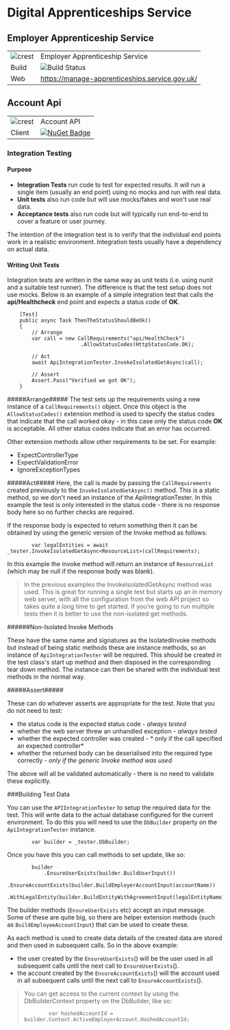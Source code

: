 # Digital Apprenticeships Service

## Employer Apprenticeship Service

|               |               |
| ------------- | ------------- |
|![crest](https://assets.publishing.service.gov.uk/government/assets/crests/org_crest_27px-916806dcf065e7273830577de490d5c7c42f36ddec83e907efe62086785f24fb.png)|Employer Apprenticeship Service|
| Build | ![Build Status](https://sfa-gov-uk.visualstudio.com/_apis/public/build/definitions/c39e0c0b-7aff-4606-b160-3566f3bbce23/101/badge) |
| Web  | https://manage-apprenticeships.service.gov.uk/  |

## Account Api

|               |               |
| ------------- | ------------- |
|![crest](https://assets.publishing.service.gov.uk/government/assets/crests/org_crest_27px-916806dcf065e7273830577de490d5c7c42f36ddec83e907efe62086785f24fb.png)| Account API |
| Client  | [![NuGet Badge](https://buildstats.info/nuget/SFA.DAS.Account.Api.Client)](https://www.nuget.org/packages/SFA.DAS.Account.Api.Client)  |


### Integration Testing
#### Purpose
- __Integration Tests__ run code to test for expected results. It will run a single item (usually an end point) using no mocks and run with real data.
- __Unit tests__ also run code but will use mocks/fakes and won't use real data.
- __Acceptance tests__ also run code but will typically run end-to-end to cover a feature or user journey.

The intention of the integration test is to verify that the individual end points work in a realistic environment. Integration tests usually have a dependency on actual data.

#### Writing Unit Tests
 
Integration tests are written in the same way as unit tests (i.e. using nunit and a suitable test runner). The  difference is that the test setup does not use mocks. Below is an example of a simple integration test that calls the __api/Healthcheck__ end point and expects a status code of __OK__. 

        [Test]
        public async Task ThenTheStatusShouldBeOk()
        {
            // Arrange
            var call = new CallRequirements("api/HealthCheck")
                            .AllowStatusCodes(HttpStatusCode.OK);

            // Act
            await ApiIntegrationTester.InvokeIsolatedGetAsync(call);

            // Assert
            Assert.Pass("Verified we got OK");
        }

#####Arrange#####
The test sets up the requirements using a new instance of a `CallRequirements()` object. Once this object is the `AllowStatusCodes()` extension method is used to specify the status codes that indicate that the call worked okay - in this case only the status code __OK__ is acceptable. All other status codes indicate that an error has occurred.

Other extension methods allow other requirements to be set. For example:

- ExpectControllerType
- ExpectValidationError
- IgnoreExceptionTypes

#####Act#####
Here, the call is made by passing the `CallRequirements` created previously to the `InvokeIsolatedGetAsync()` method. This is a static method, so we don't need an instance of the ApiIntegrationTester. In this example the test is only interested in the status code - there is no response body here so no further checks are required.

If the response body is expected to return something then it can be obtained by using the generic version of the Invoke method as follows:

            var legalEntities = await _tester.InvokeIsolatedGetAsync<ResourceList>(callRequirements);

In this example the invoke method will return an instance of `ResourceList` (which may be null if the response body was blank).



> In the previous examples the InvokeIsolatedGetAsync method was used. This is great for running a single test but starts up an in memory web server, with all the configuration from the web API project so takes quite a long time to get started. If you're going to run multiple tests then it is better to use the non-isolated get methods. 

######Non-Isolated Invoke Methods

These have the same name and signatures as the IsolatedInvoke methods but instead of being static methods these are instance methods, so an instance of `ApiIntegrationTester` will be required. This should be created in the test class's start up method and then disposed in the corresponding tear down method. The instance can then be shared with the individual test methods in the normal way.
 
#####Assert#####

These can do whatever asserts are appropriate for the test. 
Note that you do not need to test:

- the status code is the expected status code - *always tested*
- whether the web server threw an unhandled exception - *always tested*
- whether the expected controller was created - * only if the call specified an expected controller*
- whether the returned body can be deserialised into the required type correctly - *only if the generic Invoke method was used*

The above will all be validated automatically - there is no need to validate these explicitly.  

###Building Test Data

You can use the `APIIntegrationTester` to setup the required data for the test. This will write data to the actual database configured for the current environment.
To do this you will need to use the `DbBuilder` property on the `ApiIntegrationTester` instance.

            var builder = _tester.DbBuilder;

Once you have this you can call methods to set update, like so:

            builder
                .EnsureUserExists(builder.BuildUserInput())
                .EnsureAccountExists(builder.BuildEmployerAccountInput(accountName))
                .WithLegalEntity(builder.BuildEntityWithAgreementInput(legalEntityName));

The builder methods (`EnsureUserExists` etc) accept an input message. Some of these are quite big, so there are helper extension methods (such as `BuildEmployeeAccountInput`) that can be used to create these.

As each method is used to create data details of the created data are stored and then used in subsequent calls. So in the above example:


- the user created by the `EnsureUserExists`() will be the user used in all subsequent calls until the next call to `EnsureUserExists`().
- the account created by the `EnsureAccountExists`() will the account used in all subsequent calls until the next call to `EnsureAccountExists`().      

> You can get access to the current context by using the DbBuilderContext property on the DbBuilder, like so:
> 
>             var hashedAccountId = builder.Context.ActiveEmployerAccount.HashedAccountId;

 


  